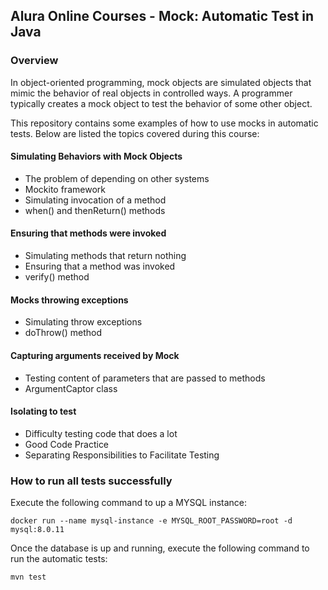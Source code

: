 ## Alura Online Courses - Mock: Automatic Test in Java

### Overview
In object-oriented programming, mock objects are simulated objects that mimic the behavior of real objects in controlled ways. 
A programmer typically creates a mock object to test the behavior of some other object.

This repository contains some examples of how to use mocks in automatic tests. Below are listed the topics covered during this course:

#### Simulating Behaviors with Mock Objects
* The problem of depending on other systems
* Mockito framework
* Simulating invocation of a method
* when() and thenReturn() methods

#### Ensuring that methods were invoked
* Simulating methods that return nothing
* Ensuring that a method was invoked
* verify() method

#### Mocks throwing exceptions
* Simulating throw exceptions
* doThrow() method

#### Capturing arguments received by Mock
* Testing content of parameters that are passed to methods
* ArgumentCaptor class

#### Isolating to test
* Difficulty testing code that does a lot
* Good Code Practice
* Separating Responsibilities to Facilitate Testing

### How to run all tests successfully
Execute the following command to up a MYSQL instance:

```docker run --name mysql-instance -e MYSQL_ROOT_PASSWORD=root -d mysql:8.0.11```

Once the database is up and running, execute the following command to run the automatic tests:

```mvn test```
